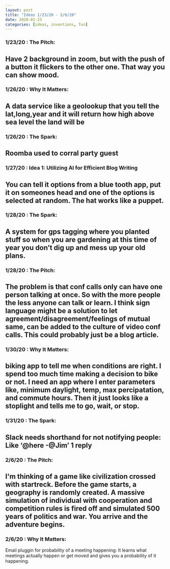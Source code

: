 ```yaml
---
layout: post
title: "Ideas 1/23/20 - 2/6/20"
date: 2020-01-23
categories: [ideas, inventions, fun]
---
```




### 1/23/20 : The Pitch:
Have 2 background in zoom, but with the push of a button it flickers to the other one. That way you can show mood.
---

### 1/26/20 : Why It Matters:
A data service like a geolookup that you tell the lat,long,year and it will return how high above sea level the land will be
---

### 1/26/20 : The Spark:
Roomba used to corral party guest
---

### 1/27/20 : Idea 1: Utilizing AI for Efficient Blog Writing
You can tell it options from a blue tooth app, put it on someones head and one of the options is selected at random. The hat works like a puppet.
---

### 1/28/20 : The Spark:
A system for gps tagging where you planted stuff so when you are gardening at this time of year you don’t dig up and mess up your old plans.
---

### 1/28/20 : The Pitch:
The problem is that conf calls only can have one person talking at once. So with the more people the less anyone can talk or learn. I think sign language might be a solution to let agreement/disagreement/feelings of mutual same, can be added to the culture of video conf calls.  This could probably just be a blog article.
---

### 1/30/20 : Why It Matters:
biking app to tell me when conditions are right. I spend too much time making a decision to bike or not. I need an app where I enter parameters like, minimum daylight, temp, max percipatation, and commute hours. Then it just looks like a stoplight and tells me to go, wait, or stop.
---

### 1/31/20 : The Spark:
Slack needs shorthand for not notifying people: Like ‘@here -@Jim’ 1 reply
---

### 2/6/20 : The Pitch:
I'm thinking of a game like civilization crossed with startreck. Before the game starts, a geography is randomly created. A massive simulation of individual with cooperation and competition rules is fired off and simulated 500 years of politics and war. You arrive and the adventure begins.
---

### 2/6/20 : Why It Matters:
Email pluggin for probability of a meeting happening: It learns what meetings actually happen or get moved and gives you a probability of it happening.
